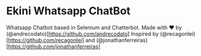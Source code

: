 # Ekini Whatsapp ChatBot

Whatsapp Chatbot based in Selenium and Chatterbot.
Made with ❤️ by (@andrecodato)[https://github.com/andrecodato]
Inspired by (@recagonlei)[https://github.com/recagonlei] and (@jonathanferreiras)[https://github.com/jonathanferreiras]
